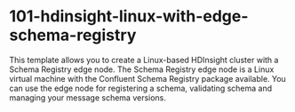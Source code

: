# 101-hdinsight-linux-with-edge-schema-registry

This template allows you to create a Linux-based HDInsight cluster with a Schema Registry edge node. The Schema Registry edge node is a Linux virtual machine with the Confluent Schema Registry package available. You can use the edge node for registering a schema, validating schema and managing your message schema versions.